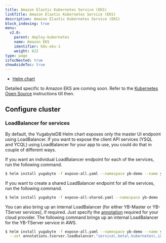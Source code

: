 ```yaml
---
title: Amazon Elastic Kubernetes Service (EKS)
linkTitle: Amazon Elastic Kubernetes Service (EKS)
description: Amazon Elastic Kubernetes Service (EKS)
block_indexing: true
menu:
  v2.0:
    parent: deploy-kubernetes
    name: Amazon EKS
    identifier: k8s-eks-1
    weight: 622
type: page
isTocNested: true
showAsideToc: true
---
```



<ul class="nav nav-tabs-alt nav-tabs-yb">
  <li >
    <a href="/latest/deploy/kubernetes/eks/helm-chart" class="nav-link active">
      <i class="fas fa-cubes" aria-hidden="true"></i>
      Helm chart
    </a>
  </li>
</ul>

Detailed specific to Amazon EKS are coming soon. Refer to the [Kubernetes Open Source](../../oss/helm-chart/) instructions till then.

## Configure cluster

### LoadBalancer for services

By default, the YugabyteDB Helm chart exposes only the master UI endpoint using LoadBalancer. If you want to expose the client API services (YSQL and YCQL) using LoadBalancer for your app to use, you could do that in couple of different ways.

If you want an individual LoadBalancer endpoint for each of the services, run the following command.

```sh
$ helm install yugabyte -f expose-all.yaml --namespace yb-demo --name yb-demo --wait
```

If you want to create a shared LoadBalancer endpoint for all the services, run the following command.

```sh
$ helm install yugabyte -f expose-all-shared.yaml --namespace yb-demo --name yb-demo --wait
```

You can also bring up an internal LoadBalancer (for either YB-Master or YB-TServer services), if required. Just specify the [annotation](https://kubernetes.io/docs/concepts/services-networking/service/#internal-load-balancer) required for your cloud provider. The following command brings up an internal LoadBalancer for the YB-TServer service in AWS.

```sh
$ helm install yugabyte -f expose-all.yaml --namespace yb-demo --name yb-demo \
  --set annotations.tserver.loadbalancer."service\.beta\.kubernetes\.io/aws-load-balancer-internal"=0.0.0.0/0 --wait
```
